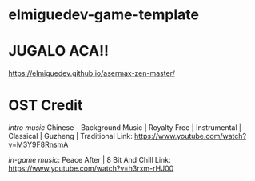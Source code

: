 # elmiguedev-game-template

# JUGALO ACA!!
https://elmiguedev.github.io/asermax-zen-master/

# OST Credit

*intro music*
Chinese - Background Music | Royalty Free | Instrumental | Classical | Guzheng | Traditional
Link: https://www.youtube.com/watch?v=M3Y9F8RnsmA

*in-game music*: 
Peace After | 8 Bit And Chill
Link: https://www.youtube.com/watch?v=h3rxm-rHJ00